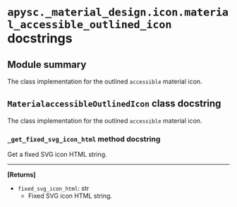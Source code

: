 # `apysc._material_design.icon.material_accessible_outlined_icon` docstrings

## Module summary

The class implementation for the outlined `accessible` material icon.

## `MaterialaccessibleOutlinedIcon` class docstring

The class implementation for the outlined `accessible` material icon.

### `_get_fixed_svg_icon_html` method docstring

Get a fixed SVG icon HTML string.<hr>

**[Returns]**

- `fixed_svg_icon_html`: str
  - Fixed SVG icon HTML string.